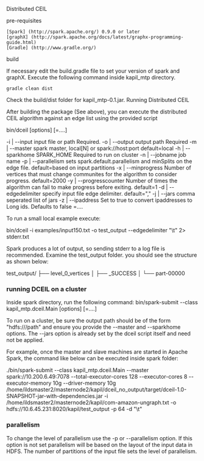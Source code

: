 Distributed CEIL

pre-requisites

    [Spark] (http://spark.apache.org/) 0.9.0 or later
    [graphX] (http://spark.apache.org/docs/latest/graphx-programming-guide.html)
    [Gradle] (http://www.gradle.org/)

build

If necessary edit the build.gradle file to set your version of spark and graphX. Execute the following command inside kapil_mtp directory.

    gradle clean dist

Check the build/dist folder for kapil_mtp-0.1.jar.
Running Distributed CEIL

After building the package (See above), you can execute the distributed CEIL algorithm against an edge list using the provided script

bin/dceil [options] [<property>=<value>....]

  -i <value> | --input <value>
        input file or path  Required.
  -o <value> | --output <value>
        output path Required
  -m <value> | --master <value>
        spark master, local[N] or spark://host:port default=local
  -h <value> | --sparkhome <value>
        SPARK_HOME Required to run on cluster
  -n <value> | --jobname <value>
        job name
  -p <value> | --parallelism <value>
        sets spark.default.parallelism and minSplits on the edge file. default=based on input partitions
  -x <value> | --minprogress <value>
        Number of vertices that must change communites for the algorithm to consider progress. default=2000
  -y <value> | --progresscounter <value>
        Number of times the algorithm can fail to make progress before exiting. default=1
  -d <value> | --edgedelimiter <value>
        specify input file edge delimiter. default=","
  -j <value> | --jars <value>
        comma seperated list of jars
  -z <value> | --ipaddress <value>
        Set to true to convert ipaddresses to Long ids. Defaults to false
  <property>=<value>....

To run a small local example execute:

bin/dceil -i examples/input150.txt -o test_output --edgedelimiter "\t" 2> stderr.txt

Spark produces a lot of output, so sending stderr to a log file is recommended. Examine the test_output folder. you should see the structure as shown below:

test_output/
├── level_0_vertices
│   ├── _SUCCESS
│   └── part-00000


### running DCEIL on a cluster

Inside spark directory, run the following command:
 bin/spark-submit --class kapil_mtp.dceil.Main [options] [<property>=<value>....]

To run on a cluster, be sure the output path should be of the form "hdfs://<namenode>/path" and ensure you provide the --master and --sparkhome options. The --jars option is already set by the dceil script itself and need not be applied.

For example, once the master and slave machines are started in Apache Spark, the command like below can be executed inside spark folder:

  ./bin/spark-submit --class kapil_mtp.dceil.Main --master spark://10.200.6.49:7078 --total-executor-cores 128 --executor-cores 8 --executor-memory 10g --driver-memory 10g  /home/ildsmaster2/masternode2/kapil/dceil_no_output/target/dceil-1.0-SNAPSHOT-jar-with-dependencies.jar -i /home/ildsmaster2/masternode2/kapil/com-amazon-ungraph.txt -o hdfs://10.6.45.231:8020/kapil/test_output  -p 64 -d "\t"

### parallelism

To change the level of parallelism use the -p or --parallelism option.  If this option is not set parallelism will be based on the layout of the input data in HDFS.  The number of partitions of the input file sets the level of parallelism.

